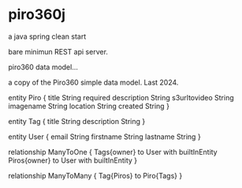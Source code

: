 # piro360j
a java spring clean start

bare minimun REST api server.

piro360 data model...


a copy of the Piro360 simple data model. Last 2024.

entity Piro {
  title String required
  description String
  s3urltovideo String
  imagename String
  location String
  created String
}

entity Tag {
  title String
  description String
}

entity User {
  email String
  firstname String
	lastname String
}

relationship ManyToOne {
  Tags{owner} to User with builtInEntity
  Piros{owner} to User with builtInEntity
}

relationship ManyToMany {
  Tag{Piros} to Piro{Tags}
}


